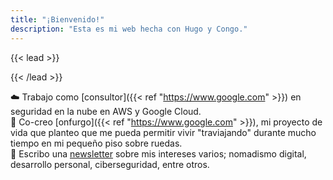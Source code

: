 ```yaml
---
title: "¡Bienvenido!"
description: "Esta es mi web hecha con Hugo y Congo."
---
```


{{< lead >}}
  
{{< /lead >}}  
   
:cloud: Trabajo como [consultor]({{< ref "https://www.google.com" >}}) en seguridad en la nube en AWS y Google Cloud.  
:minibus: Co-creo [onfurgo]({{< ref "https://www.google.com" >}}), mi proyecto de vida que planteo que me pueda permitir vivir "traviajando" durante mucho tiempo en mi pequeño piso sobre ruedas.  
:book: Escribo una [newsletter]("https://jolupers.substack.com/p/coming-soon?showWelcome=true&s=w") sobre mis intereses varios; nomadismo digital, desarrollo personal, ciberseguridad, entre otros.  
   
